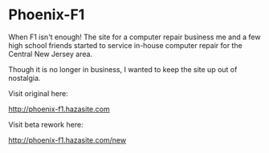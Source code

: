 Phoenix-F1
==========

When F1 isn't enough!  The site for a computer repair business me and a few high school friends started to service in-house computer repair for the Central New Jersey area.

Though it is no longer in business, I wanted to keep the site up out of nostalgia.

Visit original here:

http://phoenix-f1.hazasite.com

Visit beta rework here:

http://phoenix-f1.hazasite.com/new

